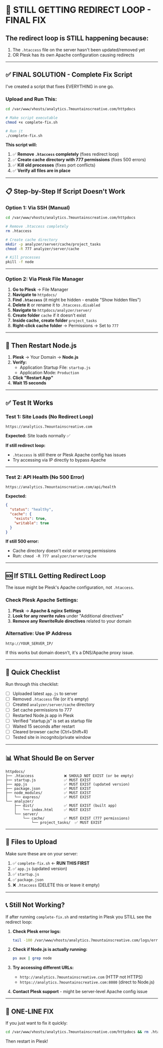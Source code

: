 # 🚨 STILL GETTING REDIRECT LOOP - FINAL FIX

## The redirect loop is STILL happening because:

1. The `.htaccess` file on the server hasn't been updated/removed yet
2. OR Plesk has its own Apache configuration causing redirects

---

## ✅ **FINAL SOLUTION - Complete Fix Script**

I've created a script that fixes EVERYTHING in one go.

### **Upload and Run This:**

```bash
cd /var/www/vhosts/analytics.7mountainscreative.com/httpdocs

# Make script executable
chmod +x complete-fix.sh

# Run it
./complete-fix.sh
```

**This script will:**
1. ✅ **Remove `.htaccess` completely** (fixes redirect loop)
2. ✅ **Create cache directory with 777 permissions** (fixes 500 errors)
3. ✅ **Kill old processes** (fixes port conflicts)
4. ✅ **Verify all files are in place**

---

## 📋 **Step-by-Step If Script Doesn't Work**

### **Option 1: Via SSH (Manual)**

```bash
cd /var/www/vhosts/analytics.7mountainscreative.com/httpdocs

# Remove .htaccess completely
rm .htaccess

# Create cache directory
mkdir -p analyzer/server/cache/project_tasks
chmod -R 777 analyzer/server/cache

# Kill processes
pkill -f node
```

---

### **Option 2: Via Plesk File Manager**

1. **Go to Plesk** → File Manager
2. **Navigate to** `httpdocs/`
3. **Find `.htaccess`** (it might be hidden - enable "Show hidden files")
4. **Delete it** or rename it to `.htaccess.disabled`
5. **Navigate to** `httpdocs/analyzer/server/`
6. **Create folder** `cache` if it doesn't exist
7. **Inside cache, create folder** `project_tasks`
8. **Right-click cache folder** → Permissions → Set to `777`

---

## 🔄 **Then Restart Node.js**

1. **Plesk** → Your Domain → **Node.js**
2. **Verify:**
   - Application Startup File: `startup.js`
   - Application Mode: `Production`
3. **Click "Restart App"**
4. **Wait 15 seconds**

---

## ✅ **Test It Works**

### **Test 1: Site Loads (No Redirect Loop)**
```
https://analytics.7mountainscreative.com
```
**Expected:** Site loads normally ✅

**If still redirect loop:** 
- `.htaccess` is still there or Plesk Apache config has issues
- Try accessing via IP directly to bypass Apache

---

### **Test 2: API Health (No 500 Error)**
```
https://analytics.7mountainscreative.com/api/health
```
**Expected:**
```json
{
  "status": "healthy",
  "cache": {
    "exists": true,
    "writable": true
  }
}
```

**If still 500 error:**
- Cache directory doesn't exist or wrong permissions
- Run: `chmod -R 777 analyzer/server/cache`

---

## 🆘 **If STILL Getting Redirect Loop**

The issue might be Plesk's Apache configuration, not `.htaccess`.

### **Check Plesk Apache Settings:**

1. **Plesk** → **Apache & nginx Settings**
2. **Look for any rewrite rules** under "Additional directives"
3. **Remove any RewriteRule directives** related to your domain

### **Alternative: Use IP Address**

```
http://YOUR_SERVER_IP/
```

If this works but domain doesn't, it's a DNS/Apache proxy issue.

---

## 🎯 **Quick Checklist**

Run through this checklist:

- [ ] Uploaded latest `app.js` to server
- [ ] Removed `.htaccess` file (or it's empty)
- [ ] Created `analyzer/server/cache` directory
- [ ] Set cache permissions to 777
- [ ] Restarted Node.js app in Plesk
- [ ] Verified "startup.js" is set as startup file
- [ ] Waited 15 seconds after restart
- [ ] Cleared browser cache (Ctrl+Shift+R)
- [ ] Tested site in incognito/private window

---

## 📊 **What Should Be on Server**

```
httpdocs/
├── .htaccess              ❌ SHOULD NOT EXIST (or be empty)
├── startup.js             ✅ MUST EXIST
├── app.js                 ✅ MUST EXIST (updated version)
├── package.json           ✅ MUST EXIST
├── node_modules/          ✅ MUST EXIST
│   └── express/           ✅ MUST EXIST
└── analyzer/
    ├── dist/              ✅ MUST EXIST (built app)
    │   └── index.html     ✅ MUST EXIST
    └── server/
        └── cache/         ✅ MUST EXIST (777 permissions)
            └── project_tasks/  ✅ MUST EXIST
```

---

## 🔧 **Files to Upload**

Make sure these are on your server:

1. ✅ `complete-fix.sh` ← **RUN THIS FIRST**
2. ✅ `app.js` (updated version)
3. ✅ `startup.js`
4. ✅ `package.json`
5. ❌ `.htaccess` (DELETE this or leave it empty)

---

## 📞 **Still Not Working?**

If after running `complete-fix.sh` and restarting in Plesk you STILL see the redirect loop:

1. **Check Plesk error logs:**
   ```bash
   tail -100 /var/www/vhosts/analytics.7mountainscreative.com/logs/error_log
   ```

2. **Check if Node.js is actually running:**
   ```bash
   ps aux | grep node
   ```

3. **Try accessing different URLs:**
   - `http://analytics.7mountainscreative.com` (HTTP not HTTPS)
   - `https://analytics.7mountainscreative.com:8080` (direct to Node.js)

4. **Contact Plesk support** - might be server-level Apache config issue

---

## 🎯 **ONE-LINE FIX**

If you just want to fix it quickly:

```bash
cd /var/www/vhosts/analytics.7mountainscreative.com/httpdocs && rm .htaccess && mkdir -p analyzer/server/cache/project_tasks && chmod -R 777 analyzer/server/cache && echo "Done! Now restart in Plesk."
```

Then restart in Plesk!
